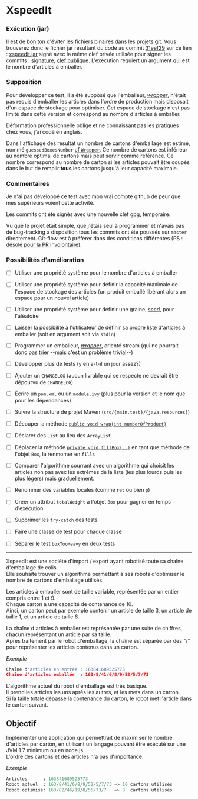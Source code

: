 XspeedIt
========

### Exécution (jar)
Il est de bon ton d'éviter les fichiers binaires dans les projets git. Vous trouverez donc le fichier jar résultant du code au commit [31eef29](https://github.com/cs2MM47BGJ3Eiht7y5u9/xspeedit/commit/31eef2939ea94a1c1db0d62161f986e2c4c0fbc4) sur ce lien : [xspeedit.jar](https://www.auzias.net/xspeedit.jar) signé avec la même clef privée utilisée pour signer les commits : [signature](https://www.auzias.net/xspeedit.jar.asc), [clef publique](https://www.auzias.net/cs2MM47BGJ3Eiht7y5u9-github@mael.auzias.net). L'exécution requiert un argument qui est le nombre d'articles à emballer.

### Supposition
Pour développer ce test, il a été supposé que l'emballeur, [_wrapper_](src/main/org/java/Wrapper.java), n'était pas requis d'emballer les articles dans l'ordre de production mais disposait d'un espace de stockage pour optimiser. Cet espace de stockage n'est pas limité dans cette version et correspond au nombre d'articles à emballer.

Déformation professionnelle oblige et ne connaissant pas les pratiques chez vous, j'ai codé en anglais.

Dans l'affichage des résultat un nombre de cartons d'emballage est estimé, nommé `guessedBoxesNumber` [cf `Wrapper`](src/main/org/java/Wrapper.java#L45). Ce nombre de cartons est inférieur au nombre optimal de cartons mais peut servir comme référence. Ce nombre correspond au nombre de carton si les articles pouvait être coupés dans le but de remplir **tous** les cartons jusqu'à leur capacité maximale.

### Commentaires
Je n'ai pas développé ce test avec mon vrai compte github de peur que mes supérieurs voient cette activité.

Les commits ont été signés avec une nouvelle clef gpg, temporaire.

Vu que le projet était simple, que j'étais seul à programmer et n'avais pas de bug-tracking à disposition tous les commits ont été poussés sur `master` directement. Git-flow est à préférer dans des conditions différentes (PS : [désolé pour la PR involontaire](https://github.com/voyages-sncf-technologies/xspeedit/pull/6)).


### Possibilités d'amélioration
 - [ ] Utiliser une propriété système pour le nombre d'articles à emballer
 - [ ] Utiliser une propriété système pour définir la capacité maximale de l'espace de stockage des articles (un produit emballé libérant alors un espace pour un nouvel article)
 - [ ] Utiliser une propriété système pour définir une graine, [_seed_](src/main/org/java/Producer.java#L19), pour l'aléatoire
 - [ ] Laisser la possibilité à l'utilisateur de définir sa propre liste d'articles à emballer (soit en argument soit via `stdin`)
 - [ ] Programmer un emballeur, [_wrapper_](src/main/org/java/Wrapper.java), orienté stream (qui ne pourrait donc pas trier --mais c'est un problème trivial--)
 - [ ] Développer plus de tests (y en a-t-il un jour assez?)
 - [ ] Ajouter un `CHANGELOG` (aucun livrable qui se respecte ne devrait être dépourvu de `CHANGELOG`)
 - [ ] Écrire un `pom.xml` ou un `module.ivy` (plus pour la version et le nom que pour les dépendances)
 - [ ] Suivre la structure de projet Maven (`src/{main,test}/{java,resources}`)
 - [ ] Découper la méthode [`public void wrap(int numberOfProduct)`](src/main/org/java/Wrapper.java#L31)
 - [ ] Déclarer des `List` au lieu des `ArrayList`
 - [ ] Déplacer la méthode [`private void fillBox(..)`](src/main/org/java/Wrapper.java#L74) en tant que méthode de l'objet `Box`, la renmomer en `fills`
 - [ ] Comparer l'algorithme courrant avec un algorithme qui choisit les articles non pas avec les extrêmes de la liste (les plus lourds puis les plus légers) mais graduellement.
 - [ ] Renommer des variables locales (comme `ret` ou bien `p`)
 - [ ] Créer un attribut `totalWeight` à l'objet `Box` pour gagner en temps d'exécution
 - [ ] Supprimer les `try-catch` des tests
 - [ ] Faire une classe de test pour chaque classe
 - [ ] Séparer le test `boxTooHeavy` en deux tests


---

XspeedIt est une société d'import / export ayant robotisé toute sa chaîne d'emballage de colis.  
Elle souhaite trouver un algorithme permettant à ses robots d'optimiser le nombre de cartons d'emballage utilisés.

Les articles à emballer sont de taille variable, représentée par un entier compris entre 1 et 9.  
Chaque carton a une capacité de contenance de 10.  
Ainsi, un carton peut par exemple contenir un article de taille 3, un article de taille 1, et un article de taille 6.

La chaîne d'articles à emballer est représentée par une suite de chiffres, chacun représentant un article par sa taille.  
Après traitement par le robot d'emballage, la chaîne est séparée par des "/" pour représenter les articles contenus dans un carton.

*Exemple*  
```python
Chaîne d'articles en entrée : 163841689525773  
Chaîne d'articles emballés  : 163/8/41/6/8/9/52/5/7/73
```

L'algorithme actuel du robot d'emballage est très basique.  
Il prend les articles les uns après les autres, et les mets dans un carton.  
Si la taille totale dépasse la contenance du carton, le robot met l'article dans le carton suivant.

Objectif
--------

Implémenter une application qui permettrait de maximiser le nombre d'articles par carton, en utilisant un langage pouvant être exécuté sur une JVM 1.7 minimum ou en node.js.  
L'ordre des cartons et des articles n'a pas d'importance.

*Exemple*  
```python
Articles      : 163841689525773  
Robot actuel  : 163/8/41/6/8/9/52/5/7/73 => 10 cartons utilisés  
Robot optimisé: 163/82/46/19/8/55/73/7   => 8  cartons utilisés
```
